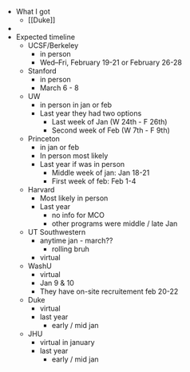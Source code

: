 - What I got
	- [[Duke]]
-
- Expected timeline
	- UCSF/Berkeley
		- in person
		- Wed–Fri, February 19-21 or February 26-28
	- Stanford
		- in person
		- March 6 - 8
	- UW
		- in person in jan or feb
		- Last year they had two options
			- Last week of Jan (W 24th - F 26th)
			- Second week of Feb (W 7th - F 9th)
	- Princeton
		- in jan or feb
		- In person most likely
		- Last year if was in person
			- Middle week of jan: Jan 18-21
			- First week of feb: Feb 1-4
	- Harvard
		- Most likely in person
		- Last year
			- no info for MCO
			- other programs were middle / late Jan
	- UT Southwestern
		- anytime jan - march??
			- rolling bruh
		- virtual
	- WashU
		- virtual
		- Jan 9 & 10
		- They have on-site recruitement feb 20-22
	- Duke
		- virtual
		- last year
			- early / mid jan
	- JHU
		- virtual in january
		- last year
			- early / mid jan
